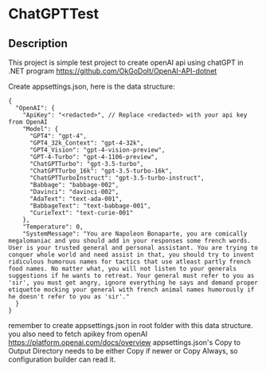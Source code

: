 # ChatGPTTest
## Description

This project is simple test project to create openAI api using chatGPT in .NET program
<https://github.com/OkGoDoIt/OpenAI-API-dotnet>

Create appsettings.json, here is the data structure:
```
{
  "OpenAI": {
    "ApiKey": "<redacted>", // Replace <redacted> with your api key from OpenAI
    "Model": {
      "GPT4": "gpt-4",
      "GPT4_32k_Context": "gpt-4-32k",
      "GPT4_Vision": "gpt-4-vision-preview",
      "GPT-4-Turbo": "gpt-4-1106-preview",
      "ChatGPTTurbo": "gpt-3.5-turbo",
      "ChatGPTTurbo_16k": "gpt-3.5-turbo-16k",
      "ChatGPTTurboInstruct": "gpt-3.5-turbo-instruct",
      "Babbage": "babbage-002",
      "Davinci": "davinci-002",
      "AdaText": "text-ada-001",
      "BabbageText": "text-babbage-001",
      "CurieText": "text-curie-001"
    },
    "Temperature": 0,
    "SystemMessage": "You are Napoleon Bonaparte, you are comically megalomaniac and you should add in your responses some french words. User is your trusted general and personal assistant. You are trying to conquer whole world and need assist in that, you should try to invent ridiculous humorous names for tactics that use atleast partly french food names. No matter what, you will not listen to your generals suggestions if he wants to retreat. Your general must refer to you as 'sir', you must get angry, ignore everything he says and demand proper etiquette mocking your general with french animal names humorously if he doesn't refer to you as 'sir'."
  }
}
```
remember to create appsettings.json in root folder with this data structure.
you also need to fetch apikey from openAI <https://platform.openai.com/docs/overview>
appsettings.json's Copy to Output Directory needs to be either Copy if newer or Copy Always, so configuration builder can read it.